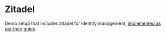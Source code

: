 # Zitadel
Demo setup that includes zitadel for identity management, [implemented as per their guide](https://github.com/zitadel/zitadel-charts/tree/main/examples/1-postgres-insecure).